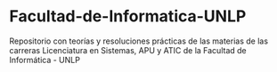 # Facultad-de-Informatica-UNLP
Repositorio con teorías y resoluciones prácticas de las materias de las carreras Licenciatura en Sistemas, APU y ATIC de la Facultad de Informática - UNLP
